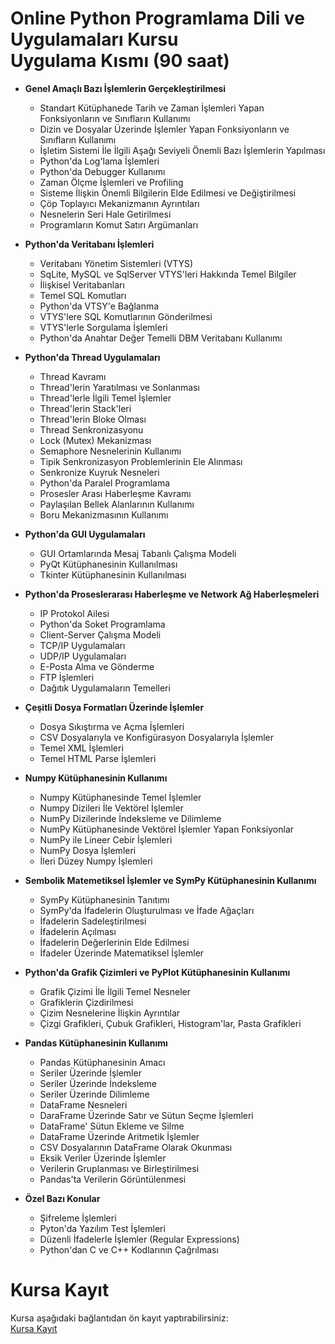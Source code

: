 # Online Python Programlama Dili ve Uygulamaları Kursu <br>Uygulama Kısmı (90 saat)

* __Genel Amaçlı Bazı İşlemlerin Gerçekleştirilmesi__
    * Standart Kütüphanede Tarih ve Zaman İşlemleri Yapan Fonksiyonların ve Sınıfların Kullanımı
    * Dizin ve Dosyalar Üzerinde İşlemler Yapan Fonksiyonların ve Sınıfların Kullanımı
    * İşletim Sistemi İle İlgili Aşağı Seviyeli Önemli Bazı İşlemlerin Yapılması
    * Python'da Log'lama İşlemleri
    * Python'da Debugger Kullanımı
    * Zaman Ölçme İşlemleri ve Profiling
    * Sisteme İlişkin Önemli Bilgilerin Elde Edilmesi ve Değiştirilmesi
    * Çöp Toplayıcı Mekanizmanın Ayrıntıları
    * Nesnelerin Seri Hale Getirilmesi 
    * Programların Komut Satırı Argümanları

* __Python'da Veritabanı İşlemleri__
   * Veritabanı Yönetim Sistemleri (VTYS)
   * SqLite, MySQL ve SqlServer VTYS'leri Hakkında Temel Bilgiler
   * İlişkisel Veritabanları
   * Temel SQL Komutları
   * Python'da VTSY'e Bağlanma
   * VTYS'lere SQL Komutlarının Gönderilmesi
   * VTYS'lerle Sorgulama İşlemleri
   * Python'da Anahtar Değer Temelli DBM Veritabanı Kullanımı

* __Python'da Thread Uygulamaları__
   * Thread Kavramı
   * Thread'lerin Yaratılması ve Sonlanması
   * Thread'lerle İlgili Temel İşlemler
   * Thread'lerin Stack'leri
   * Thread'lerin Bloke Olması
   * Thread Senkronizasyonu
   * Lock (Mutex) Mekanizması
   * Semaphore Nesnelerinin Kullanımı
   * Tipik Senkronizasyon Problemlerinin Ele Alınması
   * Senkronize Kuyruk Nesneleri
   * Python'da Paralel Programlama
   * Prosesler Arası Haberleşme Kavramı
   * Paylaşılan Bellek Alanlarının Kullanımı
   * Boru Mekanizmasının Kullanımı

* __Python'da GUI Uygulamaları__
   * GUI Ortamlarında Mesaj Tabanlı Çalışma Modeli
   * PyQt Kütüphanesinin Kullanılması
   * Tkinter Kütüphanesinin Kullanılması

* __Python'da Proseslerarası Haberleşme ve Network Ağ Haberleşmeleri__
   * IP Protokol Ailesi
   * Python'da Soket Programlama
   * Client-Server Çalışma Modeli
   * TCP/IP Uygulamaları
   * UDP/IP Uygulamaları
   * E-Posta Alma ve Gönderme
   * FTP İşlemleri
   * Dağıtık Uygulamaların Temelleri

* __Çeşitli Dosya Formatları Üzerinde İşlemler__
   * Dosya Sıkıştırma ve Açma İşlemleri 
   * CSV Dosyalarıyla ve Konfigürasyon Dosyalarıyla İşlemler
   * Temel XML İşlemleri
   * Temel HTML Parse İşlemleri

* __Numpy Kütüphanesinin Kullanımı__
   * Numpy Kütüphanesinde Temel İşlemler
   * Numpy Dizileri İle Vektörel İşlemler
   * NumPy Dizilerinde İndeksleme ve Dilimleme
   * NumPy Kütüphanesinde Vektörel İşlemler Yapan Fonksiyonlar
   * NumPy ile Lineer Cebir İşlemleri
   * NumPy Dosya İşlemleri
   * İleri Düzey Numpy İşlemleri

* __Sembolik Matemetiksel İşlemler ve SymPy Kütüphanesinin Kullanımı__
   * SymPy Kütüphanesinin Tanıtımı
   * SymPy'da İfadelerin Oluşturulması ve İfade Ağaçları
   * İfadelerin Sadeleştirilmesi
   * İfadelerin Açılması
   * İfadelerin Değerlerinin Elde Edilmesi
   * İfadeler Üzerinde Matematiksel İşlemler

* __Python'da Grafik Çizimleri ve PyPlot Kütüphanesinin Kullanımı__
   * Grafik Çizimi İle İlgili Temel Nesneler
   * Grafiklerin Çizdirilmesi
   * Çizim Nesnelerine İlişkin Ayrıntılar
   * Çizgi Grafikleri, Çubuk Grafikleri, Histogram'lar, Pasta Grafikleri

* __Pandas Kütüphanesinin Kullanımı__
   * Pandas Kütüphanesinin Amacı
   * Seriler Üzerinde İşlemler
   * Seriler Üzerinde İndeksleme
   * Seriler Üzerinde Dilimleme
   * DataFrame Nesneleri
   * DaraFrame Üzerinde Satır ve Sütun Seçme İşlemleri
   * DataFrame' Sütun Ekleme ve Silme
   * DataFrame Üzerinde Aritmetik İşlemler
   * CSV Dosyalarının DataFrame Olarak Okunması
   * Eksik Veriler Üzerinde İşlemler
   * Verilerin Gruplanması ve Birleştirilmesi
   * Pandas'ta Verilerin Görüntülenmesi

* __Özel Bazı Konular__
   * Şifreleme İşlemleri
   * Pyton'da Yazılım Test İşlemleri
   * Düzenli İfadelerle İşlemler (Regular Expressions)
   * Python'dan C ve C++ Kodlarının Çağrılması

# Kursa Kayıt
Kursa aşağıdaki bağlantıdan ön kayıt yaptırabilirsiniz:<br>
[Kursa Kayıt](https://zoom.us/meeting/register/tZIucuCrqj8jKyo4n39H3ZTovcT8it26eA)
